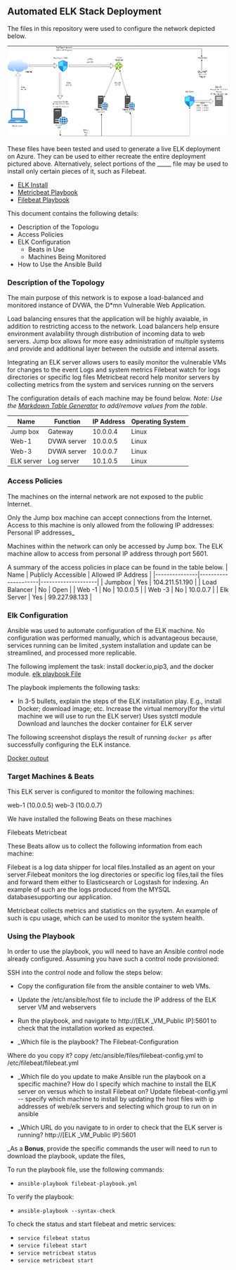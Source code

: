 ## Automated ELK Stack Deployment

The files in this repository were used to configure the network depicted below.

![ELK](diagrams/elkservertopology.png)

These files have been tested and used to generate a live ELK deployment on Azure. They can be used to either recreate the entire deployment pictured above. Alternatively, select portions of the _____ file may be used to install only certain pieces of it, such as Filebeat.

  - [ELK Install](https://github.com/tolulope-ops/cybersecurity-projects/blob/main/ansibles/elk.yml)
  - [Metricbeat Playbook](https://github.com/tolulope-ops/cybersecurity-projects/blob/main/ansibles/metricbeat.yml-playbook.yml)
  - [Filebeat Playbook](https://github.com/tolulope-ops/cybersecurity-projects/blob/main/ansibles/filebeat.yml)

This document contains the following details:
- Description of the Topologu
- Access Policies
- ELK Configuration
  - Beats in Use
  - Machines Being Monitored
- How to Use the Ansible Build


### Description of the Topology

The main purpose of this network is to expose a load-balanced and monitored instance of DVWA, the D*mn Vulnerable Web Application.

Load balancing ensures that the application will be highly avaiable, in addition to restricting access to the network.
Load balancers help ensure environment avalability through distribution of incoming data to web servers.
Jump box allows for more easy administration of multiple systems and provide and additional layer between the outside and internal assets.

Integrating an ELK server allows users to easily monitor the vulnerable VMs for changes to the event Logs and system metrics
Filebeat watch for logs directories or specific log files 
Metricbeat record help monitor servers by collecting metrics from the system and services running on the servers

The configuration details of each machine may be found below.
_Note: Use the [Markdown Table Generator](http://www.tablesgenerator.com/markdown_tables) to add/remove values from the table_.

| Name       | Function    | IP Address | Operating System |
|------------|-------------|------------|------------------|
| Jump box   | Gateway     | 10.0.0.4   |       Linux      |
| Web-1      | DVWA server | 10.0.0.5   |       Linux      |
| Web-3      | DVWA server | 10.0.0.7   |       Linux      |
| ELK server | Log server  | 10.1.0.5   |       Linux      |

### Access Policies

The machines on the internal network are not exposed to the public Internet. 

Only the Jump box machine can accept connections from the Internet. Access to this machine is only allowed from the following IP addresses:
Personal IP addresses_

Machines within the network can only be accessed by Jump box.
The ELK machine allow to access from personal IP address through port 5601.

A summary of the access policies in place can be found in the table below.
| Name          | Publicly Accessible | Allowed IP Address |
|---------------|---------------------|--------------------|
| Jumpbox       |         Yes         | 104.211.51.190     |
| Load Balancer |          No         | Open               |
| Web -1        |          No         | 10.0.0.5           |
| Web -3        |          No         | 10.0.0.7           |
| Elk Server    |         Yes         | 99.227.98.133      |

### Elk Configuration

Ansible was used to automate configuration of the ELK machine. No configuration was performed manually, which is advantageous because,
services running can be limited ,system installation and update can be streamlined, and processed more replicable.

The following implement the task: 
install docker.io,pip3, and the docker module.
[elk playbook File](https://github.com/tolulope-ops/cybersecurity-projects/blob/main/ansibles/elk.yml)

     
The playbook implements the following tasks:
-  In 3-5 bullets, explain the steps of the ELK installation play. E.g., install Docker; download image; etc.
 Increase the virtual memory(for the virtul machine we will use to run the ELK server)
 Uses systctl module 
 Download and launches the docker container for ELK server

The following screenshot displays the result of running `docker ps` after successfully configuring the ELK instance.

[Docker output](https://github.com/tolulope-ops/cybersecurity-projects/blob/main/diagrams/ELKserver.png)

### Target Machines & Beats
This ELK server is configured to monitor the following machines:
 
 web-1 (10.0.0.5)
 web-3 (10.0.0.7)

We have installed the following Beats on these machines

 Filebeats 
 Metricbeat 

These Beats allow us to collect the following information from each machine:

 Filebeat is a log data shipper for local files.Installed as an agent on your server.Filebeat monitors the log 
 directories or specific log files,tail the files and forward them either to Elasticsearch or Logstash for indexing. An
 example of such are the logs produced from the MYSQL databasesupporting our application.
 
 Metricbeat collects metrics and statistics on the sysytem. An example of such is cpu usage, which can be used to monitor 
 the system health.
 
 

### Using the Playbook
In order to use the playbook, you will need to have an Ansible control node already configured. Assuming you have such a control node provisioned: 

SSH into the control node and follow the steps below:

- Copy the configuration file from the ansible container to web VMs.

- Update the /etc/ansible/host file to include the IP address of the ELK server VM and webservers

- Run the playbook, and navigate to http://[ELK _VM_Public IP]:5601 to check that the installation worked as expected.


- _Which file is the playbook? The Filebeat-Configuration 
   
 Where do you copy it? copy /etc/ansible/files/filebeat-config.yml to /etc/filebeat/filebeat.yml
 

- _Which file do you update to make Ansible run the playbook on a specific machine? How do I specify which machine to install the ELK server on versus which to install Filebeat on?
  Update filebeat-config.yml -- specify which machine to install by updating the host files with ip addresses of web/elk servers and selecting which group to run on in ansible

- _Which URL do you navigate to in order to check that the ELK server is running?
   http://[ELK _VM_Public IP]:5601 

_As a **Bonus**, provide the specific commands the user will need to run to download the playbook, update the files, 
  
 To run the playbook file, use the following commands:
- `ansible-playbook filebeat-playbook.yml`

 To verify the playbook:
- `ansible-playbook --syntax-check`
  
 To check the status and start filebeat and metric services:
  
- `service filebeat status`
- `service filebeat start`
- `service metricbeat status`
- `service metricbeat start`
 